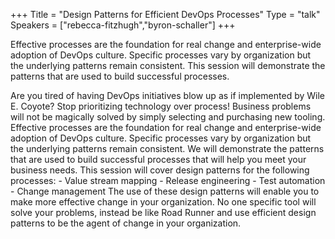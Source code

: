 +++
Title = "Design Patterns for Efficient DevOps Processes"
Type = "talk"
Speakers = ["rebecca-fitzhugh","byron-schaller"]
+++

Effective processes are the foundation for real change and enterprise-wide adoption of DevOps culture. Specific processes vary by organization but the underlying patterns remain consistent. This session will demonstrate the patterns that are used to build successful processes.

Are you tired of having DevOps initiatives blow up as if implemented by Wile E. Coyote? Stop prioritizing technology over process! Business problems will not be magically solved by simply selecting and purchasing new tooling. Effective processes are the foundation for real change and enterprise-wide adoption of DevOps culture. Specific processes vary by organization but the underlying patterns remain consistent. We will demonstrate the patterns that are used to build successful processes that will help you meet your business needs. This session will cover design patterns for the following processes: - Value stream mapping - Release engineering - Test automation - Change management The use of these design patterns will enable you to make more effective change in your organization. No one specific tool will solve your problems, instead be like Road Runner and use efficient design patterns to be the agent of change in your organization.
